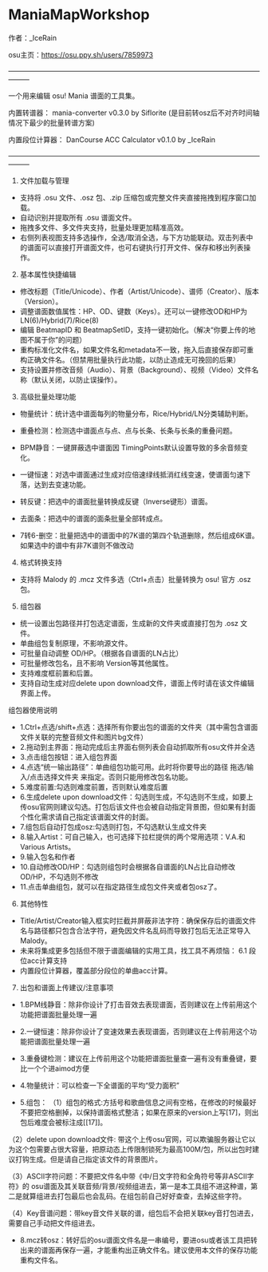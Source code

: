 # ManiaMapWorkshop
作者：_IceRain

osu主页：https://osu.ppy.sh/users/7859973

———————————————————————————————————————

一个用来编辑 osu! Mania 谱面的工具集。

内置转谱器： mania-converter v0.3.0 by Siflorite
(是目前转osz后不对齐时间轴情况下最少的批量转谱方案)

内置段位计算器： DanCourse ACC Calculator v0.1.0 by _IceRain

———————————————————————————————————————

1. 文件加载与管理
- 支持将 .osu 文件、.osz 包、.zip 压缩包或完整文件夹直接拖拽到程序窗口加载。
- 自动识别并提取所有 .osu 谱面文件。
- 拖拽多文件、多文件夹支持，批量处理更加精准高效。
- 右侧列表视图支持多选操作，全选/取消全选，与下方功能联动。双击列表中的谱面可以直接打开谱面文件，也可右键执行打开文件、保存和移出列表操作。



2. 基本属性快捷编辑
- 修改标题（Title/Unicode）、作者（Artist/Unicode）、谱师（Creator）、版本（Version）。
- 调整谱面数值属性：HP、OD、键数（Keys）。还可以一键修改OD和HP为LN(6)/Hybrid(7)/Rice(8)
- 编辑 BeatmapID 和 BeatmapSetID，支持一键初始化。（解决“你要上传的地图不属于你”的问题）
- 重构标准化文件名，如果文件名和metadata不一致，拖入后直接保存即可重构正确文件名。（但禁用批量执行此功能，以防止造成无可挽回的后果）
- 支持设置并修改音频（Audio）、背景（Background）、视频（Video）文件名称（默认关闭，以防止误操作）。



3. 高级批量处理功能
- 物量统计：统计选中谱面每列的物量分布，Rice/Hybrid/LN分类辅助判断。

- 重叠检测：检测选中谱面点与点、点与长条、长条与长条的重叠问题。

- BPM静音：一键屏蔽选中谱面因 TimingPoints默认设置导致的多余音频变化。

- 一键恒速：对选中谱面通过生成对应倍速绿线抵消红线变速，使谱面匀速下落，达到去变速功能。

- 转反键：把选中的谱面批量转换成反键（Inverse键形）谱面。

- 去面条：把选中的谱面的面条批量全部转成点。

- 7转6-删空：批量把选中的谱面中的7K谱的第四个轨道删除，然后组成6K谱。如果选中的谱中有非7K谱则不做改动



4. 格式转换支持
- 支持将 Malody 的 .mcz 文件多选（Ctrl+点击）批量转换为 osu! 官方 .osz 包。



5. 组包器
- 统一设置出包路径并打包选定谱面，生成新的文件夹或直接打包为 .osz 文件。
- 单曲组包复制原理，不影响源文件。
- 可批量自动调整 OD/HP。（根据各自谱面的LN占比）
- 可批量修改包名，且不影响 Version等其他属性。
- 支持难度框前置和后置。
- 支持自动生成对应delete upon download文件，谱面上传时请在该文件编辑界面上传。

组包器使用说明
- 1.Ctrl+点选/shift+点选：选择所有你要出包的谱面的文件夹（其中需包含谱面文件关联的完整音频文件和图片bg文件）
- 2.拖动到主界面：拖动完成后主界面右侧列表会自动抓取所有osu文件并全选
- 3.点击组包按钮：进入组包界面
- 4.点选“统一输出路径”：单曲组包功能可用。此时将你要导出的路径 拖选/输入/点击选择文件夹 来指定。否则只能用修改包名功能。
- 5.难度前置:勾选则难度前置，否则默认难度后置
- 6.生成delete upon download文件：勾选则生成，不勾选则不生成，如要上传osu官网则建议勾选。打包后该文件也会被自动指定背景图，但如果有封面个性化需求请自己指定该谱面文件的封面。
- 7.组包后自动打包成osz:勾选则打包，不勾选默认生成文件夹
- 8.输入Artist：可自己输入，也可选择下拉栏提供的两个常用选项：V.A.和Various Artists。
- 9.输入包名和作者
- 10.自动修改OD/HP：勾选则组包时会根据各自谱面的LN占比自动修改OD/HP，不勾选则不修改
- 11.点击单曲组包，就可以在指定路径生成包文件夹或者包osz了。


6. 其他特性
- Title/Artist/Creator输入框实时拦截并屏蔽非法字符：确保保存后的谱面文件名与路径都只包含合法字符，避免因文件名乱码而导致打包后无法正常导入 Malody。
- 未来将集成更多包括但不限于谱面编辑的实用工具，找工具不再烦恼：
6.1 段位acc计算支持
- 内置段位计算器，覆盖部分段位的单曲acc计算。


7. 出包和谱面上传建议/注意事项
- 1.BPM线静音：除非你设计了打击音效去表现谱面，否则建议在上传前用这个功能把谱面批量处理一遍

- 2.一键恒速：除非你设计了变速效果去表现谱面，否则建议在上传前用这个功能把谱面批量处理一遍

- 3.重叠键检测：建议在上传前用这个功能把谱面批量查一遍有没有重叠键，要比一个个进aimod方便

- 4.物量统计：可以检查一下全谱面的平均“受力面积”

- 5.组包：
（1）组包的格式:方括号和歌曲信息之间有空格，在修改的时候最好不要把空格删掉，以保持谱面格式整洁；如果在原来的version上写[17]，则出包后难度会被标注成[[17]]。

（2）delete upon download文件: 带这个上传osu官网，可以欺骗服务器让它以为这个包需要占很大容量，把原动态上传限制锁死为最高100M/包，所以出包时建议打钩生成。但是请自己指定该文件的背景图片。

（3）ASCII字符问题：不要把文件名中带《中/日文字符和全角符号等非ASCII字符》的 osu谱面及其关联音频/背景/视频组进去，第一是本工具组不进这种谱，第二是就算组进去打包最后也会乱码。在组包前自己好好查查，去掉这些字符。

（4）Key音谱问题：带key音文件关联的谱，组包后不会把关联key音打包进去，需要自己手动把文件组进去。


- 8.mcz转osz：转好后的osu谱面文件名是一串编号，要进osu或者该工具把转出来的谱面再保存一遍，才能重构出正确文件名。建议使用本文件的保存功能重构文件名。
